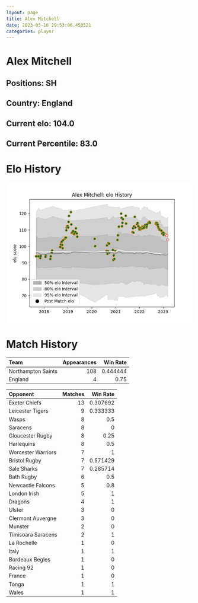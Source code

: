 ```yaml
---  
layout: page  
title: Alex Mitchell  
date: 2023-03-16 19:53:06.450521  
categories: player  
---
```

# Alex Mitchell

## Positions: SH

## Country: England

## Current elo: 104.0

## Current Percentile: 83.0

# Elo History


![elo history](history_AlexMitchell.png)
# Match History


| Team               |   Appearances |   Win Rate |
|:-------------------|--------------:|-----------:|
| Northampton Saints |           108 |   0.444444 |
| England            |             4 |   0.75     |

| Opponent           |   Matches |   Win Rate |
|:-------------------|----------:|-----------:|
| Exeter Chiefs      |        13 |   0.307692 |
| Leicester Tigers   |         9 |   0.333333 |
| Wasps              |         8 |   0.5      |
| Saracens           |         8 |   0        |
| Gloucester Rugby   |         8 |   0.25     |
| Harlequins         |         8 |   0.5      |
| Worcester Warriors |         7 |   1        |
| Bristol Rugby      |         7 |   0.571429 |
| Sale Sharks        |         7 |   0.285714 |
| Bath Rugby         |         6 |   0.5      |
| Newcastle Falcons  |         5 |   0.8      |
| London Irish       |         5 |   1        |
| Dragons            |         4 |   1        |
| Ulster             |         3 |   0        |
| Clermont Auvergne  |         3 |   0        |
| Munster            |         2 |   0        |
| Timisoara Saracens |         2 |   1        |
| La Rochelle        |         1 |   0        |
| Italy              |         1 |   1        |
| Bordeaux Begles    |         1 |   0        |
| Racing 92          |         1 |   0        |
| France             |         1 |   0        |
| Tonga              |         1 |   1        |
| Wales              |         1 |   1        |